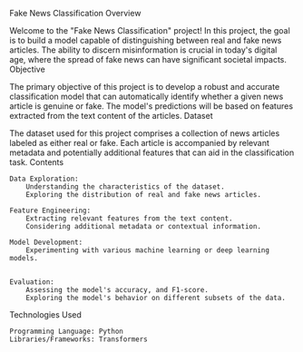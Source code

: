 Fake News Classification
Overview

Welcome to the "Fake News Classification" project! In this project, the goal is to build a model capable of distinguishing between real and fake news articles. The ability to discern misinformation is crucial in today's digital age, where the spread of fake news can have significant societal impacts.
Objective

The primary objective of this project is to develop a robust and accurate classification model that can automatically identify whether a given news article is genuine or fake. The model's predictions will be based on features extracted from the text content of the articles.
Dataset

The dataset used for this project comprises a collection of news articles labeled as either real or fake. Each article is accompanied by relevant metadata and potentially additional features that can aid in the classification task.
Contents

    Data Exploration:
        Understanding the characteristics of the dataset.
        Exploring the distribution of real and fake news articles.

    Feature Engineering:
        Extracting relevant features from the text content.
        Considering additional metadata or contextual information.

    Model Development:
        Experimenting with various machine learning or deep learning models.


    Evaluation:
        Assessing the model's accuracy, and F1-score.
        Exploring the model's behavior on different subsets of the data.

Technologies Used

    Programming Language: Python
    Libraries/Frameworks: Transformers


